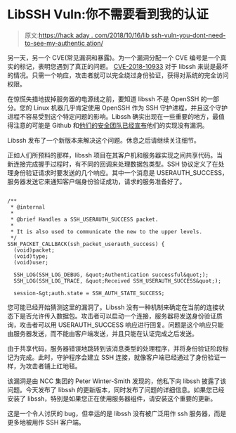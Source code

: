 # LibSSH Vuln:你不需要看到我的认证

> 原文:[https://hack aday . com/2018/10/16/lib ssh-vuln-you-dont-need-to-see-my-authentic ation/](https://hackaday.com/2018/10/16/libssh-vuln-you-dont-need-to-see-my-authentication/)

另一天，另一个 CVE(常见漏洞和暴露)。为一个漏洞分配一个 CVE 编号是一个真实的标记，表明您遇到了真正的问题。 [CVE-2018-10933](http://www.libssh.org/security/advisories/CVE-2018-10933.txt) 对于 libssh 来说是最坏的情况。只需一个响应，攻击者就可以完全绕过身份验证，获得对系统的完全访问权限。

在惊慌失措地拔掉服务器的电源线之前，要知道 libssh 不是 OpenSSH 的一部分。您的 Linux 机器几乎肯定使用 OpenSSH 作为 SSH 守护进程，并且这个守护进程不容易受到这个特定问题的影响。Libssh 确实出现在一些重要的地方，最值得注意的可能是 Github 和[他们的安全团队已经宣布](https://twitter.com/GitHubSecurity/status/1052317333379723265)他们的实现没有漏洞。

Libssh 发布了一个新版本来解决这个问题。休息之后请继续关注细节。

正如人们所预料的那样，libssh 项目在其客户机和服务器实现之间共享代码。当新连接完成握手过程时，有不同的回调来处理数据包类型。SSH 协议定义了在处理身份验证请求时要发送的几个响应。其中一个消息是 USERAUTH_SUCCESS，服务器发送它来通知客户端身份验证成功，请求的服务准备好了。

```

/**
 * @internal
 *
 * @brief Handles a SSH_USERAUTH_SUCCESS packet.
 *
 * It is also used to communicate the new to the upper levels.
 */
SSH_PACKET_CALLBACK(ssh_packet_userauth_success) {
  (void)packet;
  (void)type;
  (void)user;

  SSH_LOG(SSH_LOG_DEBUG, &quot;Authentication successful&quot;);
  SSH_LOG(SSH_LOG_TRACE, &quot;Received SSH_USERAUTH_SUCCESS&quot;);

  session-&gt;auth.state = SSH_AUTH_STATE_SUCCESS;

```

您可能已经开始猜测这里的漏洞了。Libssh 没有一种机制来确定在当前的连接状态下是否允许传入数据包。攻击者可以启动一个连接，服务器将发送身份验证质询，攻击者可以用 USERAUTH_SUCCESS 响应进行回复。问题是这个响应只能由服务器发送，而不能由客户端发送，并且只能在认证完成之后发送。

由于共享代码，服务器错误地跳转到该消息类型的处理程序，并将身份验证阶段标记为完成。此时，守护程序会建立 SSH 连接，就像客户端已经通过了身份验证一样，为攻击者铺上红地毯。

该漏洞是由 NCC 集团的 Peter Winter-Smith 发现的，他私下向 libssh 披露了该问题。今天发布了 libssh 的更新版本，同时发布了问题的详细信息。如果您已经安装了 libssh，特别是如果您正在使用服务器组件，请安装这个重要的更新。

这是一个令人讨厌的 bug，但幸运的是 libssh 没有被广泛用作 ssh 服务器，而是更多地被用作 SSH 客户端。